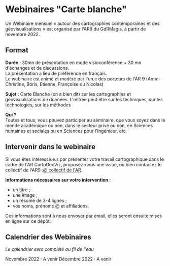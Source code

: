 # Webinaires "Carte blanche"

Un Webinaire mensuel « autour des cartographies contemporaines et des géovisualisations » est organisé par l'AR9 du GdRMagis, à partir de novembre 2022. 

## Format

**Durée :**
30mn de présentation en mode visioconférence + 30 mn d'échanges et de discussions. </br>
La présentation a lieu de préférence en français. </br>
Le webinaire est animé et modéré par l'un.e des porteurs de l'AR 9 (Anne-Christine, Boris, Etienne, Françoise ou Nicolas)

**Sujet :**
Carte Blanche (on a bien dit) sur les cartographies et géovisualisations de données. L'entrée peut être sur les techniques, sur les technologies, sur les méthodes

**Qui ?** </br>
Toutes et tous, vous peuvez participer au séminaire, que vous soyez dans le monde académique ou non, dans le secteur privé ou non, en Sciences humaines et sociales ou en Sciences pour l'Ingénieur, etc.

## Intervenir dans le webinaire
Si vous êtes intéressé.e.s par présenter votre travail cartographique dans le cadre de l'AR CartoGeoViz, proposez-nous une issue, ou bien contactez le collectif de l'AR9 :[@ collectif de l'AR](mailto:robin.cura@parisgeo.cnrs.fr,francoise.bahoken@univ-eiffel.fr,anne-christine.bronner@misha.fr,etienne.come@univ-eiffel.fr,boris.mericskay@univ-rennes2.fr,nicolas.lambert@cnrs.fr).

**Informations nécessaires sur votre intervention :** </br>
- un titre ;
- une image ;
- un résumé de 3-4 lignes ;
- vos noms, prénoms @ et affiliations.

Ces informations sont à nous envoyer par email, elles seront ensuite mises en ligne sur ce dépôt. 

## Calendrier des Webinaires
_Le calendrier sera complété au fil de l'eau_

Novembre 2022 : A venir
Décembre 2022 : A venir
